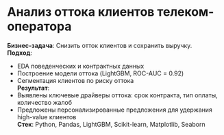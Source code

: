 # Анализ оттока клиентов телеком-оператора

**Бизнес-задача**: Снизить отток клиентов и сохранить выручку.  
**Подход**:  
- EDA поведенческих и контрактных данных  
- Построение модели оттока (LightGBM, ROC-AUC = 0.92)  
- Сегментация клиентов по риску оттока  
**Результат**:  
- Выявлены ключевые драйверы оттока: срок контракта, тип оплаты, количество жалоб  
- Предложены персонализированные предложения для удержания high-value клиентов  
**Стек**: Python, Pandas, LightGBM, Scikit-learn, Matplotlib, Seaborn
